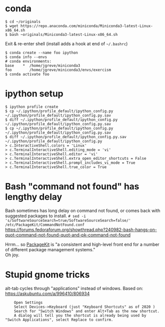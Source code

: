 
# conda
```
$ cd ~/originals
$ wget https://repo.anaconda.com/miniconda/Miniconda3-latest-Linux-x86_64.sh
$ bash ~originals/Miniconda3-latest-Linux-x86_64.sh
```
Exit & re-enter shell (install adds a hook at end of `~/.bashrc`)

```
$ conda create --name foo ipython
$ conda info --envs
# conda environments:
base    *  /home/jgreve/miniconda3
foo        /home/jgreve/miniconda3/envs/exercism
$ conda activate foo
```
# ipython setup

```
$ ipython profile create
$ cp ~/.ipython/profile_default/ipython_config.py   ~/.ipython/profile_default/ipython_config.py.sav
$ diff ~/.ipython/profile_default/ipython_config.py   ~/.ipython/profile_default/ipython_config.py.sav
$ cp ~/.ipython/profile_default/ipython_config.py   ~/.ipython/profile_default/ipython_config.py.sav
$ diff ~/.ipython/profile_default/ipython_config.py.sav ~/.ipython/profile_default/ipython_config.py   
> c.InteractiveShell.colors = 'Linux'
> c.TerminalInteractiveShell.editing_mode = 'vi'
> c.TerminalInteractiveShell.editor = 'vi'
> c.TerminalInteractiveShell.extra_open_editor_shortcuts = False
> c.TerminalInteractiveShell.prompt_includes_vi_mode = True
> c.TerminalInteractiveShell.true_color = True
```

# Bash "command not found" has lengthy delay
Bash sometimes has long delay on command not found, or comes back with suggested packages to install.
`# sed -i 's/SoftwareSourceSearch=true/SoftwareSourceSearch=false/' /etc/PackageKit/CommandNotFound.conf`
https://forums.fedoraforum.org/showthread.php?240982-bash-hangs-on-quot-command-not-found-quot-and-pk-command-not-found

Hrrm... so [PackageKit](https://en.wikipedia.org/wiki/PackageKit) is "a consistent and high-level front end for a number of different package management systems."  
Oh joy.  

# Stupid gnome tricks
alt-tab cycles through "applications" instead of windows.
Based on: https://askubuntu.com/a/996410/806934

```
    Open Settings
    Select Devices->Keyboard (just "Keyboard Shortcuts" as of 2020 )
    Search for "Switch Windows" and enter Alt+Tab as the new shortcut.
    A dialog will tell you the shortcut is already being used by "Switch Applications", select Replace to confirm.
```

